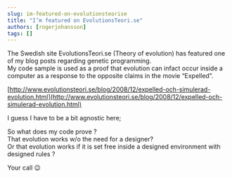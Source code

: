 ```yaml
---
slug: im-featured-on-evolutionsteorise
title: "I’m featured on EvolutionsTeori.se"
authors: [rogerjohansson]
tags: []
---
```

The Swedish site EvolutionsTeori.se (Theory of evolution) has featured one of my blog posts regarding genetic programming.  
My code sample is used as a proof that evolution can infact occur inside a computer as a response to the opposite claims in the movie “Expelled”.

<!-- truncate -->

[http://www.evolutionsteori.se/blog/2008/12/expelled-och-simulerad-evolution.html](http://www.evolutionsteori.se/blog/2008/12/expelled-och-simulerad-evolution.html)

I guess I have to be a bit agnostic here;

So what does my code prove ?  
That evolution works w/o the need for a designer?  
Or that evolution works if it is set free inside a designed environment with designed rules ?

Your call 😉
